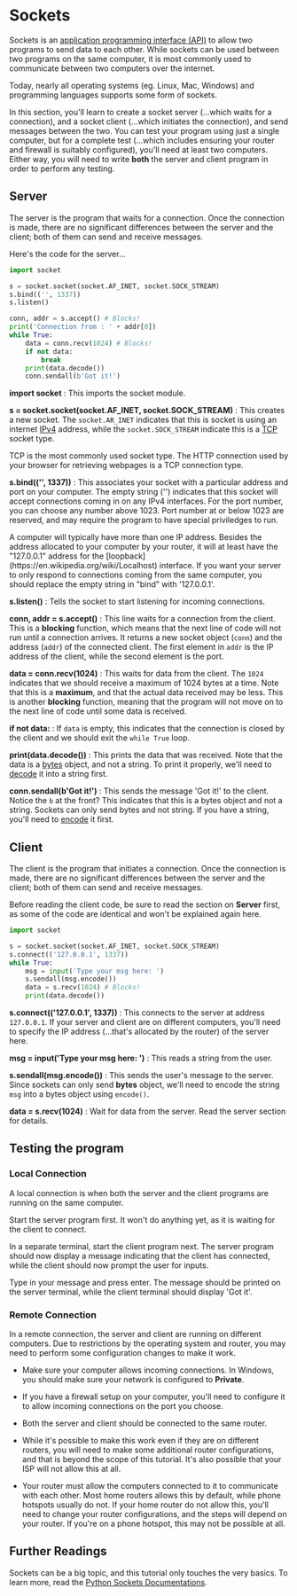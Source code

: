 # Sockets

Sockets is an [application programming interface (API)](https://en.wikipedia.org/wiki/Application_programming_interface) to allow two programs to send data to each other.
While sockets can be used between two programs on the same computer, it is most commonly used to communicate between two computers over the internet.

Today, nearly all operating systems (eg. Linux, Mac, Windows) and programming languages supports some form of sockets.

In this section, you'll learn to create a socket server (...which waits for a connection), and a socket client (...which initiates the connection), and send messages between the two.
You can test your program using just a single computer, but for a complete test (...which includes ensuring your router and firewall is suitably configured), you'll need at least two computers.
Either way, you will need to write **both** the server and client program in order to perform any testing.

## Server

The server is the program that waits for a connection.
Once the connection is made, there are no significant differences between the server and the client; both of them can send and receive messages.

Here's the code for the server...

```python
import socket

s = socket.socket(socket.AF_INET, socket.SOCK_STREAM)
s.bind(('', 1337))
s.listen()

conn, addr = s.accept() # Blocks!
print('Connection from : ' + addr[0])
while True:
    data = conn.recv(1024) # Blocks!
    if not data:
        break
    print(data.decode())
    conn.sendall(b'Got it!')
```

**import socket** : This imports the socket module.

**s = socket.socket(socket.AF_INET, socket.SOCK_STREAM)** : This creates a new socket. The `socket.AR_INET` indicates that this is socket is using an internet [IPv4](https://en.wikipedia.org/wiki/IPv4) address, while the `socket.SOCK_STREAM` indicate this is a [TCP](https://en.wikipedia.org/wiki/Transmission_Control_Protocol) socket type.

<div class="info">
TCP is the most commonly used socket type.
The HTTP connection used by your browser for retrieving webpages is a TCP connection type.
</div>

**s.bind(('', 1337))** : This associates your socket with a particular address and port on your computer. The empty string ('') indicates that this socket will accept connections coming in on any IPv4 interfaces. For the port number, you can choose any number above 1023. Port number at or below 1023 are reserved, and may require the program to have special priviledges to run.

<div class="info">
A computer will typically have more than one IP address.
Besides the address allocated to your computer by your router, it will at least have the "127.0.0.1" address for the [loopback](https://en.wikipedia.org/wiki/Localhost) interface.
If you want your server to only respond to connections coming from the same computer, you should replace the empty string in "bind" with '127.0.0.1'.
</div>

**s.listen()** : Tells the socket to start listening for incoming connections.

**conn, addr = s.accept()** : This line waits for a connection from the client. This is a **blocking** function, which means that the next line of code will not run until a connection arrives. It returns a new socket object (`conn`) and the address (`addr`) of the connected client. The first element in `addr` is the IP address of the client, while the second element is the port.

**data = conn.recv(1024)** : This waits for data from the client. The `1024` indicates that we should receive a maximum of 1024 bytes at a time. Note that this is a **maximum**, and that the actual data received may be less. This is another **blocking** function, meaning that the program will not move on to the next line of code until some data is received.

**if not data:** : If `data` is empty, this indicates that the connection is closed by the client and we should exit the `while True` loop.

**print(data.decode())** : This prints the data that was received. Note that the data is a [bytes](https://docs.python.org/3/library/stdtypes.html#bytes) object, and not a string. To print it properly, we'll need to [decode](https://docs.python.org/3/library/stdtypes.html#bytes.decode) it into a string first.

**conn.sendall(b'Got it!')** : This sends the message 'Got it!' to the client. Notice the `b` at the front? This indicates that this is a bytes object and not a string. Sockets can only send bytes and not string. If you have a string, you'll need to [encode](https://docs.python.org/3/library/stdtypes.html#str.encode) it first.

## Client

The client is the program that initiates a connection.
Once the connection is made, there are no significant differences between the server and the client; both of them can send and receive messages.

Before reading the client code, be sure to read the section on **Server** first, as some of the code are identical and won't be explained again here.

```python
import socket

s = socket.socket(socket.AF_INET, socket.SOCK_STREAM)
s.connect(('127.0.0.1', 1337))
while True:
    msg = input('Type your msg here: ')
    s.sendall(msg.encode())
    data = s.recv(1024) # Blocks!
    print(data.decode())
```

**s.connect(('127.0.0.1', 1337))** : This connects to the server at address `127.0.0.1`. If your server and client are on different computers, you'll need to specify the IP address (...that's allocated by the router) of the server here.

**msg = input('Type your msg here: ')** : This reads a string from the user.

**s.sendall(msg.encode())** : This sends the user's message to the server. Since sockets can only send **bytes** object, we'll need to encode the string `msg` into a bytes object using `encode()`.

**data = s.recv(1024)** : Wait for data from the server. Read the server section for details.

## Testing the program

### Local Connection

A local connection is when both the server and the client programs are running on the same computer.

Start the server program first.
It won't do anything yet, as it is waiting for the client to connect.

In a separate terminal, start the client program next.
The server program should now display a message indicating that the client has connected, while the client should now prompt the user for inputs.

Type in your message and press enter.
The message should be printed on the server terminal, while the client terminal should display 'Got it'.

### Remote Connection

In a remote connection, the server and client are running on different computers.
Due to restrictions by the operating system and router, you may need to perform some configuration changes to make it work.

* Make sure your computer allows incoming connections. In Windows, you should make sure your network is configured to **Private**.

* If you have a firewall setup on your computer, you'll need to configure it to allow incoming connections on the port you choose.

* Both the server and client should be connected to the same router.

* While it's possible to make this work even if they are on different routers, you will need to make some additional router configurations, and that is beyond the scope of this tutorial. It's also possible that your ISP will not allow this at all.

* Your router must allow the computers connected to it to communicate with each other. Most home routers allows this by default, while phone hotspots usually do not. If your home router do not allow this, you'll need to change your router configurations, and the steps will depend on your router. If you're on a phone hotspot, this may not be possible at all.

## Further Readings

Sockets can be a big topic, and this tutorial only touches the very basics.
To learn more, read the [Python Sockets Documentations](https://docs.python.org/3/library/socket.html).